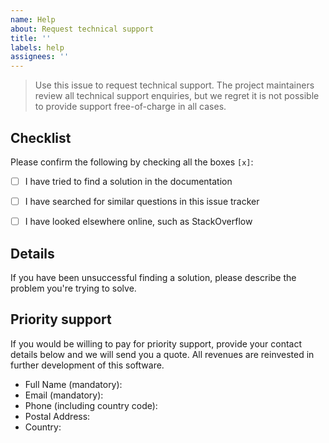 ```yaml
---
name: Help
about: Request technical support
title: ''
labels: help
assignees: ''
---
```


> Use this issue to request technical support. The project maintainers review all technical support enquiries, but we regret it is not possible to provide support free-of-charge in all cases.


## Checklist

Please confirm the following by checking all the boxes `[x]`:

- [ ] I have tried to find a solution in the documentation
- [ ] I have searched for similar questions in this issue tracker
- [ ] I have looked elsewhere online, such as StackOverflow


## Details

If you have been unsuccessful finding a solution, please describe the problem you're trying to solve.


## Priority support

If you would be willing to pay for priority support, provide your contact details below and we will send you a quote. All revenues are reinvested in further development of this software.

- Full Name (mandatory):
- Email (mandatory): 
- Phone (including country code): 
- Postal Address:
- Country: 
